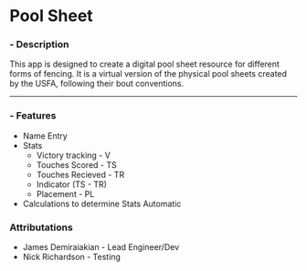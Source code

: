 # Pool Sheet

### - Description

This app is designed to create a digital pool sheet resource for different forms of fencing. It is a virtual version of the physical pool sheets created by the USFA, following their bout conventions.

---

### - Features

- Name Entry
- Stats
  - Victory tracking - V
  - Touches Scored - TS
  - Touches Recieved - TR
  - Indicator (TS - TR)
  - Placement - PL
- Calculations to determine Stats Automatic

### Attributations

- James Demiraiakian - Lead Engineer/Dev
- Nick Richardson - Testing
